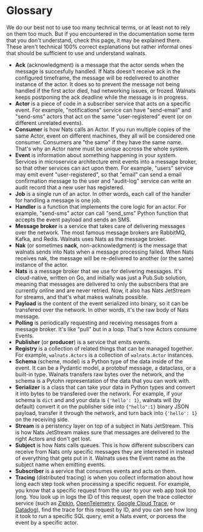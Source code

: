 # Glossary

We do our best not to use too many technical terms, or at least not to rely on them too much. But if you encountered in the documentation some term that you don't understand, check this page, it may be explained there. These aren't technical 100% correct explanations but rather informal ones that should be sufficient to use and understand walnats.

+ **Ack** (acknowledgment) is a message that the actor sends when the message is succesfully handled. If Nats doesn't receive ack in the configured timeframe, the message will be redelivered to another instance of the actor. It does so to prevent the message not being handled if the first actor died, had networking issues, or frozed. Walnats keeps postponing the ack deadline while the message is in progress.
+ **Actor** is a piece of code in a subscriber service that acts on a specific event. For example, "notifications" service can have "send-email" and "send-sms" actors that act on the same "user-registered" event (or on different unrelated events).
+ **Consumer** is how Nats calls an Actor. If you run multiple copies of the same Actor, event on different machines, they all will be considered one consumer. Consumers are "the same" if they have the same name. That's why an Actor name must be unique accross the whole system.
+ **Event** is information about something happening in your system. Services in microservice architecture emit events into a message broker, so that other services can act upon them. For example, "users" service may emit event "user-registered", so that "email" can send a email confirmation message to the user and "audit-log" service can write an audit record that a new user has registered.
+ **Job** is a single run of an actor. In other words, each call of the handler for handling a message is one job.
+ **Handler** is a function that implements the core logic for an actor. For example, "send-sms" actor can call "send_sms" Python function that accepts the event payload and sends an SMS.
+ **Message broker** is a service that takes care of delivering messages over the network. The most famous message brokers are RabbitMQ, Kafka, and Redis. Walnats uses Nats as the message broker.
+ **Nak** (or sometimes **nack**, non-acknowledgment) is the message that walnats sends into Nats when a message processing failed. When Nats receives nak, the message will be re-delivered to another (or the same) instance of the actor.
+ **Nats** is a message broker that we use for delivering messages. It's cloud-native, written on Go, and initially was just a Pub.Sub solution, meaning that messages are delivered to only the subscribers that are currently online and are never retried. Now, it also has Nats JetStream for streams, and that's what makes walnats possible.
+ **Payload** is the content of the event serialized into binary, so it can be transfered over the network. In other words, it's the raw body of Nats message.
+ **Polling** is periodically requesting and receiving messages from a message broker. It's like "pull" but in a loop. That's how Actors consume Events.
+ **Publisher** (or **producer**) is a service that emits events.
+ **Registry** is a collection of related things that can be managed together. For example, `walnats.Actors` is a collection of `walnats.Actor` instances.
+ **Schema** (scheme, model) is a Python type of the data inside of the event. It can be a Pydantic model, a protobuf message, a dataclass, or a built-in type. Walnats transfers raw bytes over the network, and the schema is a Pytohn representation of the data that you can work with.
+ **Serializer** is a class that can take your data in Python types and convert it into bytes to be transfered over the network. For example, if your schema is `dict` and and your data is `{'hello': 1}`, walnats will (by default) convert it on the publisher side into `{"hello":1}` binary JSON payload, transfer it through the network, and turn back into `{'hello': 1}` on the receiving side.
+ **Stream** is a peristency layer on top of a subject in Nats JetStream. This is how Nats JetStream makes sure that messages are delivered to the right Actors and don't get lost.
+ **Subject** is how Nats calls queues. This is how different subscribers can receive from Nats only specific messages they are interested in instead of everything that gets put in it. Walnats uses the Event name as the subject name when emitting events.
+ **Subscriber** is a service that consumes events and acts on them.
+ **Tracing** (distributed tracing) is when you collect information about how long each step took when processing a specific request. For example, you know that a specific request from the user to your web app took too long. You look up in logs the ID of this request, open the trace collector service (such as [Zipkin](https://zipkin.io/), [OpenTelemetry](https://opentelemetry.io/docs/concepts/signals/traces/), [Google Cloud Trace](https://cloud.google.com/trace), or [Datadog](https://docs.datadoghq.com/getting_started/tracing/)), find the trace for this request by ID, and you can see how long it took to run a specific SQL query, emit a Nats event, or porcess the event by a specific actor.
